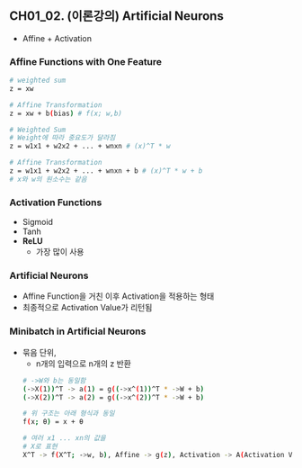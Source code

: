 ## CH01_02. (이론강의) Artificial Neurons
- Affine + Activation

### Affine Functions with One Feature
```bash
# weighted sum
z = xw

# Affine Transformation
z = xw + b(bias) # f(x; w,b)

# Weighted Sum
# Weight에 따라 중요도가 달라짐
z = w1x1 + w2x2 + ... + wnxn # (x)^T * w

# Affine Transformation
z = w1x1 + w2x2 + ... + wnxn + b # (x)^T * w + b
# x와 w의 원소수는 같음
```

### Activation Functions
- Sigmoid
- Tanh
- **ReLU**
  - 가장 많이 사용

### Artificial Neurons
- Affine Function을 거친 이후 Activation을 적용하는 형태
- 최종적으로 Activation Value가 리턴됨

### Minibatch in Artificial Neurons
- 묶음 단위,
  - n개의 입력으로 n개의 z 반환
  ```bash
  # ->W와 b는 동일함
  (->X(1))^T -> a(1) = g((->x^(1))^T * ->W + b)
  (->X(2))^T -> a(2) = g((->x^(2))^T * ->W + b)

  # 위 구조는 아래 형식과 동일
  f(x; θ) = x + θ

  # 여러 x1 ... xn의 값을
  # X로 표현
  X^T -> f(X^T; ->w, b), Affine -> g(z), Activation -> A(Activation Value)
  ```

